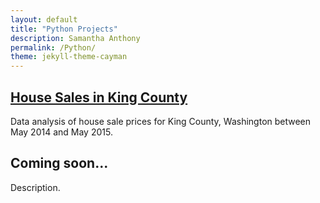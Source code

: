 ```yaml
---
layout: default
title: "Python Projects"
description: Samantha Anthony
permalink: /Python/
theme: jekyll-theme-cayman
---
```


## [House Sales in King County](https://samantho.github.io/Projects/Python/KingCountyHouses)
Data analysis of house sale prices for King County, Washington between May 2014 and May 2015.

## Coming soon...
Description.